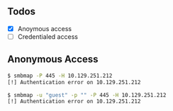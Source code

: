 ## Todos

- [x] Anoymous access
- [ ] Credentialed access

## Anonymous Access

```bash
$ smbmap -P 445 -H 10.129.251.212
[!] Authentication error on 10.129.251.212
```

```bash
$ smbmap -u "guest" -p "" -P 445 -H 10.129.251.212
[!] Authentication error on 10.129.251.212
```

